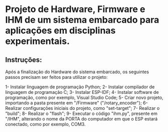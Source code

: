 # Projeto de Hardware, Firmware e IHM de um sistema embarcado para aplicações em disciplinas experimentais. 

## Instruções:

Após a finalização do Hardware do sistema embarcado, os seguintes passos precisam ser feitos para utilizar o projeto:

1- Instalar linguagem de programação Python;
2- Instalar compilador de linguagem de programação C;
3- Instalar ESP-IDF;
4- Instalar software de programação, como por exemplo, Visual Studio Code;
5- Criar novo projeto, importando a pasta presente em "/Firmware" ("/rotary_encoder");
6- Realizar configurações iniciais do projeto, como "set-target";
7- Realizar o "build";
8- Realizar o "flash";
9- Executar o código "ihm.py", presente em "/IHM", alterando o nome da PORTA do computador em que o ESP estará conectado, como por exemplo, COM3. 
